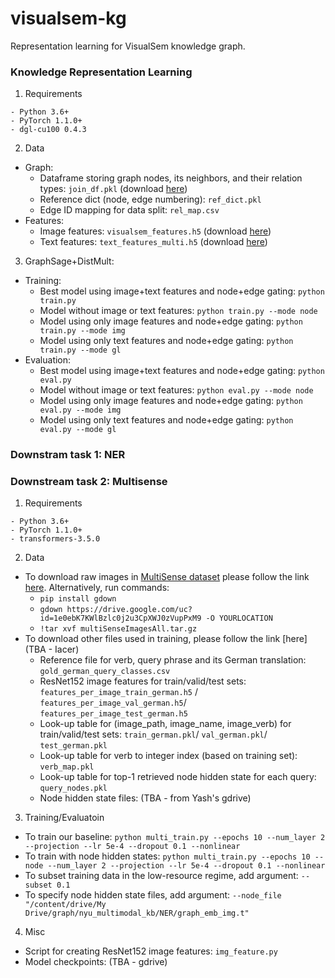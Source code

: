 # visualsem-kg
Representation learning for VisualSem knowledge graph.

### Knowledge Representation Learning
1. Requirements
```
- Python 3.6+
- PyTorch 1.1.0+
- dgl-cu100 0.4.3
```

2. Data
- Graph:
  - Dataframe storing graph nodes, its neighbors, and their relation types: ```join_df.pkl``` (download [here](https://drive.google.com/file/d/1GYErLbLWJ3x-xtsCY3Kgb5PCSiBvVWbY/view?usp=sharing))
  - Reference dict (node, edge numbering): ```ref_dict.pkl```
  - Edge ID mapping for data split: ```rel_map.csv```
- Features:
  - Image features: ```visualsem_features.h5``` (download [here](https://drive.google.com/file/d/1J6qx4-ho24DxGueXONH9ap0s26oijJSy/view?usp=sharing))
  - Text features: ```text_features_multi.h5``` (download [here](https://drive.google.com/file/d/1rtvYaVR0RAG218o3wLWpJWeI2ao0s4Mn/view?usp=sharing))

3. GraphSage+DistMult: 
- Training:
  - Best model using image+text features and node+edge gating: ```python train.py```  
  - Model without image or text features: ```python train.py --mode node```
  - Model using only image features and node+edge gating: ```python train.py --mode img```
  - Model using only text features and node+edge gating: ```python train.py --mode gl```
- Evaluation:
  - Best model using image+text features and node+edge gating: ```python eval.py```  
  - Model without image or text features: ```python eval.py --mode node```
  - Model using only image features and node+edge gating: ```python eval.py --mode img```
  - Model using only text features and node+edge gating: ```python eval.py --mode gl```

### Downstram task 1: NER

### Downstream task 2: Multisense
1. Requirements
```
- Python 3.6+
- PyTorch 1.1.0+
- transformers-3.5.0
```

2. Data
- To download raw images in [MultiSense dataset](https://github.com/spandanagella/multisense) please follow the link [here](https://drive.google.com/open?id=1e0ebK7KWlBzlc0j2u3CpXWJ0zVupPxM9). Alternatively, run commands:  
  - ```pip install gdown```
  - ```gdown https://drive.google.com/uc?id=1e0ebK7KWlBzlc0j2u3CpXWJ0zVupPxM9 -O YOURLOCATION```
  - ```!tar xvf multiSenseImagesAll.tar.gz```
- To download other files used in training, please follow the link [here](TBA - Iacer)  
  - Reference file for verb, query phrase and its German translation: ```gold_german_query_classes.csv```
  - ResNet152 image features for train/valid/test sets: ```features_per_image_train_german.h5``` / ```features_per_image_val_german.h5```/ ```features_per_image_test_german.h5```
  - Look-up table for (image_path, image_name, image_verb) for train/valid/test sets: ```train_german.pkl```/ ```val_german.pkl```/ ```test_german.pkl```
  - Look-up table for verb to integer index (based on training set): ```verb_map.pkl```
  - Look-up table for top-1 retrieved node hidden state for each query: ```query_nodes.pkl```
  - Node hidden state files: (TBA - from Yash's gdrive)

3. Training/Evaluatoin
- To train our baseline: ```python multi_train.py --epochs 10 --num_layer 2 --projection --lr 5e-4 --dropout 0.1 --nonlinear```
- To train with node hidden states: ```python multi_train.py --epochs 10 --node --num_layer 2 --projection --lr 5e-4 --dropout 0.1 --nonlinear```
- To subset training data in the low-resource regime, add argument: ```--subset 0.1```
- To specify node hidden state files, add argument: ```--node_file "/content/drive/My Drive/graph/nyu_multimodal_kb/NER/graph_emb_img.t"```

4. Misc
- Script for creating ResNet152 image features: ```img_feature.py```
- Model checkpoints: (TBA - gdrive)
